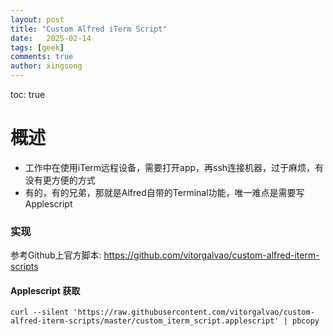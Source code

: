 ```yaml
---
layout: post
title: "Custom Alfred iTerm Script"
date:   2025-02-14
tags: [geek]
comments: true
author: xingsong
---
```


toc: true

# 概述

- 工作中在使用iTerm远程设备，需要打开app，再ssh连接机器，过于麻烦，有没有更方便的方式
- 有的，有的兄弟，那就是Alfred自带的Terminal功能，唯一难点是需要写Applescript

### 实现

参考Github上官方脚本: https://github.com/vitorgalvao/custom-alfred-iterm-scripts

#### Applescript 获取

```shell TI:"Copy the script" 
curl --silent 'https://raw.githubusercontent.com/vitorgalvao/custom-alfred-iterm-scripts/master/custom_iterm_script.applescript' | pbcopy
```